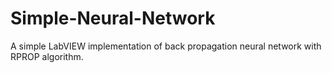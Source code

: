 # Simple-Neural-Network
A simple LabVIEW implementation of back propagation neural network with RPROP algorithm.
